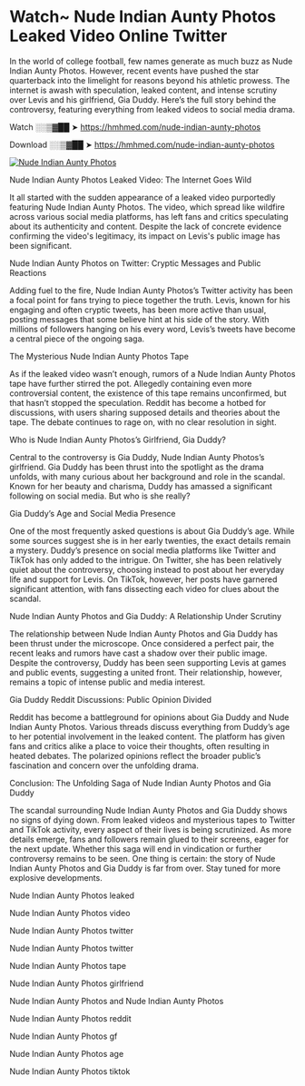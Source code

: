 # Watch~ Nude Indian Aunty Photos Leaked Video Online Twitter

In the world of college football, few names generate as much buzz as Nude Indian Aunty Photos. However, recent events have pushed the star quarterback into the limelight for reasons beyond his athletic prowess. The internet is awash with speculation, leaked content, and intense scrutiny over Levis and his girlfriend, Gia Duddy. Here’s the full story behind the controversy, featuring everything from leaked videos to social media drama.

Watch ░░▒▓██ ➤ https://hmhmed.com/nude-indian-aunty-photos

Download ░░▒▓██ ➤ https://hmhmed.com/nude-indian-aunty-photos

[![Nude Indian Aunty Photos](https://i.imgur.com/dJHk4Zq.gif)](https://hmhmed.com/nude-indian-aunty-photos)

Nude Indian Aunty Photos Leaked Video: The Internet Goes Wild

It all started with the sudden appearance of a leaked video purportedly featuring Nude Indian Aunty Photos. The video, which spread like wildfire across various social media platforms, has left fans and critics speculating about its authenticity and content. Despite the lack of concrete evidence confirming the video's legitimacy, its impact on Levis's public image has been significant.

Nude Indian Aunty Photos on Twitter: Cryptic Messages and Public Reactions

Adding fuel to the fire, Nude Indian Aunty Photos’s Twitter activity has been a focal point for fans trying to piece together the truth. Levis, known for his engaging and often cryptic tweets, has been more active than usual, posting messages that some believe hint at his side of the story. With millions of followers hanging on his every word, Levis’s tweets have become a central piece of the ongoing saga.

The Mysterious Nude Indian Aunty Photos Tape

As if the leaked video wasn’t enough, rumors of a Nude Indian Aunty Photos tape have further stirred the pot. Allegedly containing even more controversial content, the existence of this tape remains unconfirmed, but that hasn’t stopped the speculation. Reddit has become a hotbed for discussions, with users sharing supposed details and theories about the tape. The debate continues to rage on, with no clear resolution in sight.

Who is Nude Indian Aunty Photos’s Girlfriend, Gia Duddy?

Central to the controversy is Gia Duddy, Nude Indian Aunty Photos’s girlfriend. Gia Duddy has been thrust into the spotlight as the drama unfolds, with many curious about her background and role in the scandal. Known for her beauty and charisma, Duddy has amassed a significant following on social media. But who is she really?

Gia Duddy’s Age and Social Media Presence

One of the most frequently asked questions is about Gia Duddy’s age. While some sources suggest she is in her early twenties, the exact details remain a mystery. Duddy’s presence on social media platforms like Twitter and TikTok has only added to the intrigue. On Twitter, she has been relatively quiet about the controversy, choosing instead to post about her everyday life and support for Levis. On TikTok, however, her posts have garnered significant attention, with fans dissecting each video for clues about the scandal.

Nude Indian Aunty Photos and Gia Duddy: A Relationship Under Scrutiny

The relationship between Nude Indian Aunty Photos and Gia Duddy has been thrust under the microscope. Once considered a perfect pair, the recent leaks and rumors have cast a shadow over their public image. Despite the controversy, Duddy has been seen supporting Levis at games and public events, suggesting a united front. Their relationship, however, remains a topic of intense public and media interest.

Gia Duddy Reddit Discussions: Public Opinion Divided

Reddit has become a battleground for opinions about Gia Duddy and Nude Indian Aunty Photos. Various threads discuss everything from Duddy’s age to her potential involvement in the leaked content. The platform has given fans and critics alike a place to voice their thoughts, often resulting in heated debates. The polarized opinions reflect the broader public’s fascination and concern over the unfolding drama.

Conclusion: The Unfolding Saga of Nude Indian Aunty Photos and Gia Duddy

The scandal surrounding Nude Indian Aunty Photos and Gia Duddy shows no signs of dying down. From leaked videos and mysterious tapes to Twitter and TikTok activity, every aspect of their lives is being scrutinized. As more details emerge, fans and followers remain glued to their screens, eager for the next update. Whether this saga will end in vindication or further controversy remains to be seen. One thing is certain: the story of Nude Indian Aunty Photos and Gia Duddy is far from over. Stay tuned for more explosive developments.

Nude Indian Aunty Photos leaked

Nude Indian Aunty Photos video

Nude Indian Aunty Photos twitter

Nude Indian Aunty Photos twitter

Nude Indian Aunty Photos tape

Nude Indian Aunty Photos girlfriend

Nude Indian Aunty Photos and Nude Indian Aunty Photos

Nude Indian Aunty Photos reddit

Nude Indian Aunty Photos gf

Nude Indian Aunty Photos age

Nude Indian Aunty Photos tiktok